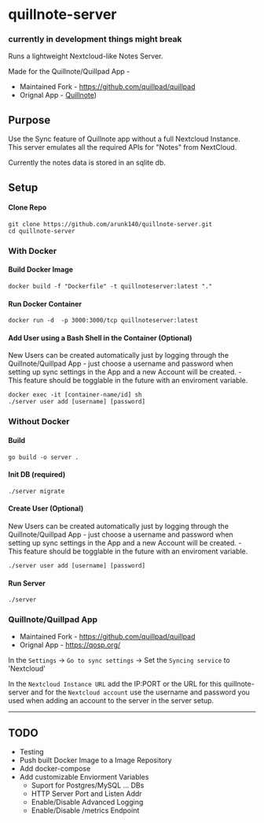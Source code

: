 # quillnote-server 
### currently in development things might break


Runs a lightweight Nextcloud-like Notes Server. 

Made for the Quillnote/Quillpad App -

* Maintained Fork - https://github.com/quillpad/quillpad 
* Orignal App - [Quillnote](https://github.com/msoultanidis/quillnote))

## Purpose

Use the Sync feature of Quillnote app without a full Nextcloud Instance. 
This server emulates all the required APIs for "Notes" from NextCloud.

Currently the notes data is stored in an sqlite db.


## Setup

#### Clone Repo

```
git clone https://github.com/arunk140/quillnote-server.git
cd quillnote-server
```

### With Docker 

#### Build Docker Image

```
docker build -f "Dockerfile" -t quillnoteserver:latest "."
```

#### Run Docker Container

```
docker run -d  -p 3000:3000/tcp quillnoteserver:latest
```

#### Add User using a Bash Shell in the Container (Optional)

New Users can be created automatically just by logging through the Quillnote/Quillpad App - just choose a username and password when setting up sync settings in the App and a new Account will be created. - This feature should be togglable in the future with an enviroment variable.

```
docker exec -it [container-name/id] sh
./server user add [username] [password]
```



### Without Docker

#### Build

```
go build -o server .
```

#### Init DB (required)
```
./server migrate
```


#### Create User (Optional)

New Users can be created automatically just by logging through the Quillnote/Quillpad App - just choose a username and password when setting up sync settings in the App and a new Account will be created. - This feature should be togglable in the future with an enviroment variable.

```
./server user add [username] [password]
```

#### Run Server

```
./server
```


### Quillnote/Quillpad App

* Maintained Fork - https://github.com/quillpad/quillpad 
* Orignal App - https://qosp.org/

In the `Settings` -> `Go to sync settings` -> Set the `Syncing service` to 'Nextcloud' 

In the `Nextcloud Instance URL` add the IP:PORT or the URL for this quillnote-server and for the `Nextcloud account` use the username and password you used when adding an account to the server in the server setup.

---

## TODO 

* Testing 
* Push built Docker Image to a Image Repository
* Add docker-compose
* Add customizable Enviorment Variables 
    * Suport for Postgres/MySQL ... DBs
    * HTTP Server Port and Listen Addr
    * Enable/Disable Advanced Logging
    * Enable/Disable /metrics Endpoint
